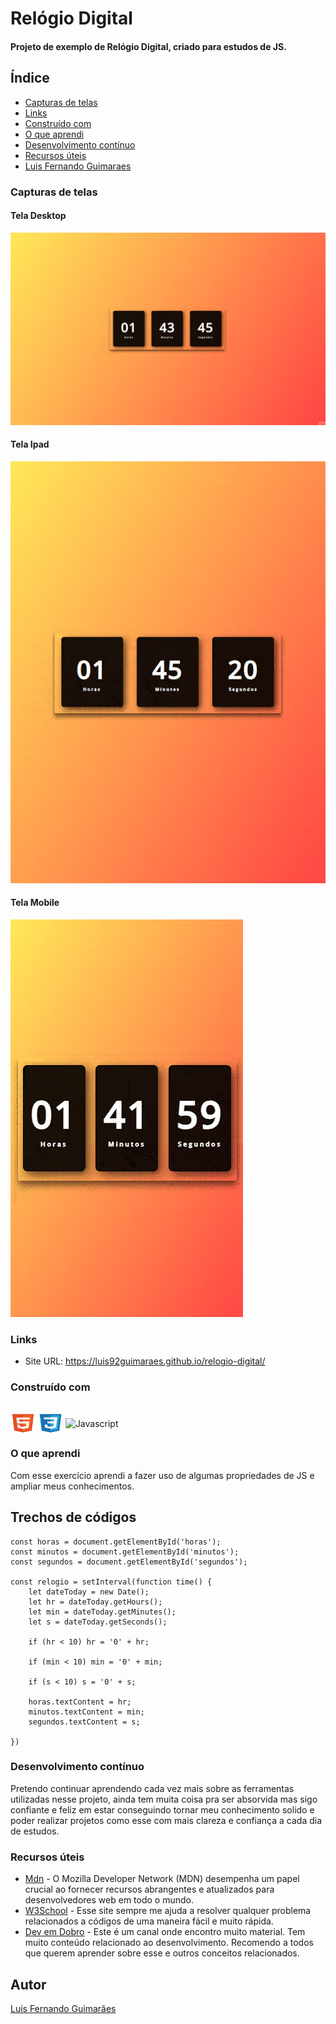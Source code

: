 # Relógio Digital


#### Projeto de exemplo de Relógio Digital, criado para estudos de JS.

## Índice

- [Capturas de telas](#capturas-de-telas)
- [Links](#links)
- [Construído com](#construído-com)
- [O que aprendi](#o-que-aprendi)
- [Desenvolvimento contínuo](#desenvolvimento-contínuo)
- [Recursos úteis](#recursos-úteis)
- [Luis Fernando Guimaraes](#autor)

### Capturas de telas

#### Tela Desktop

<img src="./assets/images/desktop.gif" alt="Tela desktop exibindo funcionalidades">

#### Tela Ipad

<img src="./assets/images/ipad.gif" alt="Tela tablet exibindo funcionalidades">

#### Tela Mobile

<img src="./assets/images/mobile.gif" alt="Exibindo responsividade no mobile">

### Links

- Site URL: https://luis92guimaraes.github.io/relogio-digital/

### Construído com

<div style="display: inline_block"><br>
  <img align="center" alt="HTML" height="30" width="40" src="https://raw.githubusercontent.com/devicons/devicon/master/icons/html5/html5-original.svg">
  <img align="center" alt="CSS" height="30" width="40" src="https://raw.githubusercontent.com/devicons/devicon/master/icons/css3/css3-original.svg">   
  <img align="center" alt= "Javascript" height="30" width="40" src="https://raw.githubusercontent.com/jmnote/z-icons/master/svg/javascript.svg">    
</div>

### O que aprendi

Com esse exercício aprendi a fazer uso de algumas propriedades de JS e ampliar meus conhecimentos.

## Trechos de códigos

```
const horas = document.getElementById('horas');
const minutos = document.getElementById('minutos');
const segundos = document.getElementById('segundos');

const relogio = setInterval(function time() {
    let dateToday = new Date();
    let hr = dateToday.getHours();
    let min = dateToday.getMinutes();
    let s = dateToday.getSeconds();

    if (hr < 10) hr = '0' + hr;
    
    if (min < 10) min = '0' + min;

    if (s < 10) s = '0' + s;

    horas.textContent = hr;
    minutos.textContent = min;
    segundos.textContent = s;

})
```

### Desenvolvimento contínuo

Pretendo continuar aprendendo cada vez mais sobre as ferramentas utilizadas nesse projeto, ainda tem muita coisa pra ser absorvida mas sigo confiante e feliz em estar conseguindo tornar meu conhecimento solido e poder realizar projetos como esse com mais clareza e confiança a cada dia de estudos.

### Recursos úteis

- [Mdn](https://developer.mozilla.org/en-US/) - O Mozilla Developer Network (MDN) desempenha um papel crucial ao fornecer recursos abrangentes e atualizados para desenvolvedores web em todo o mundo.
- [W3School](https://www.w3schools.com/css/default.asp) - Esse site sempre me ajuda a resolver qualquer problema relacionados a códigos de uma maneira fácil e muito rápida.
- [Dev em Dobro](https://www.youtube.com/@DevemDobro) - Este é um canal onde encontro muito material. Tem muito conteúdo relacionado ao desenvolvimento. Recomendo a todos que querem aprender sobre esse e outros conceitos relacionados.

## Autor

[Luis Fernando Guimarães](https://www.linkedin.com/in/luisfguimaraes/)
